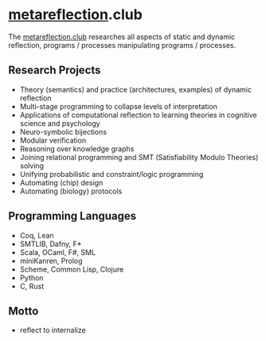 # [metareflection](https://github.com/metareflection).club

The [metareflection.club](https://metareflection.club) researches all aspects of static and dynamic reflection, programs / processes manipulating programs / processes.

## Research Projects

- Theory (semantics) and practice (architectures, examples) of dynamic reflection
- Multi-stage programming to collapse levels of interpretation
- Applications of computational reflection to learning theories in cognitive science and psychology
- Neuro-symbolic bijections
- Modular verification
- Reasoning over knowledge graphs
- Joining relational programming and SMT (Satisfiability Modulo Theories) solving
- Unifying probabilistic and constraint/logic programming
- Automating (chip) design
- Automating (biology) protocols

## Programming Languages

- Coq, Lean
- SMTLIB, Dafny, F*
- Scala, OCaml, F#, SML
- miniKanren, Prolog
- Scheme, Common Lisp, Clojure
- Python
- C, Rust

## Motto

- reflect to internalize

